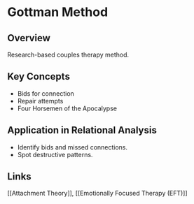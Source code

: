 <!-- @format -->

# Gottman Method

## Overview

Research-based couples therapy method.

## Key Concepts

- Bids for connection
- Repair attempts
- Four Horsemen of the Apocalypse

## Application in Relational Analysis

- Identify bids and missed connections.
- Spot destructive patterns.

## Links

[[Attachment Theory]], [[Emotionally Focused Therapy (EFT)]]
